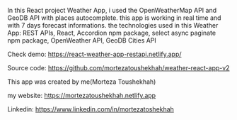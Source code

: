 In this React project Weather App, i used the OpenWeatherMap API and GeoDB API with places autocomplete.
this app is working in real time and with 7 days forecast informations.
the technologies used in this Weather App: REST APIs, React, Accordion npm package, select async paginate npm package, OpenWeather API, GeoDB Cities API

Check demo: https://react-weather-app-restapi.netlify.app/

Source code: https://github.com/mortezatoushekhah/weather-react-app-v2

This app was created by me(Morteza Toushekhah)

my website: https://mortezatoushekhah.netlify.app

Linkedin: https://www.linkedin.com/in/mortezatoshekhah

